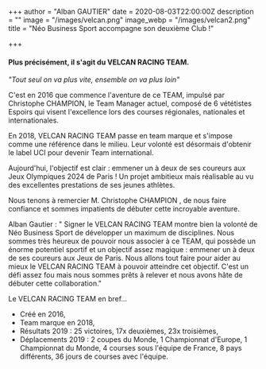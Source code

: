+++
author = "Alban GAUTIER"
date = 2020-08-03T22:00:00Z
description = ""
image = "/images/velcan.png"
image_webp = "/images/velcan2.png"
title = "Néo Business Sport accompagne son deuxième Club !"

+++
#### Plus précisément, il s'agit du VELCAN RACING TEAM.

_"Tout seul on va plus vite, ensemble on va plus loin"_

C'est en 2016 que commence l'aventure de ce TEAM, impulsé par Christophe CHAMPION, le Team Manager actuel, composé de 6 vététistes Espoirs qui visent l'excellence lors des courses régionales, nationales et internationales. 

En 2018, VELCAN RACING TEAM passe en team marque et s'impose comme une référence dans le milieu. Leur volonté est désormais d'obtenir le label UCI pour devenir Team international. 

Aujourd'hui, l'objectif est clair : emmener un à deux de ses coureurs aux Jeux Olympiques 2024 de Paris ! Un projet ambitieux mais réalisable au vu des excellentes prestations de ses jeunes athlètes.  

Nous tenons à remercier M. Christophe CHAMPION , de nous faire confiance et sommes impatients de débuter cette incroyable aventure.

Alban Gautier : " Signer le VELCAN RACING TEAM montre bien la volonté de Néo Business Sport de développer un maximum de disciplines. Nous sommes très heureux de pouvoir nous associer à ce TEAM, qui possède un énorme potentiel sportif et un objectif assez magique : emmener un à deux de ses coureurs aux Jeux de Paris. Nous allons tout faire pour aider au mieux le VELCAN RACING TEAM à pouvoir atteindre cet objectif. C'est un défi assez fou mais nous sommes prêts à relever et nous avons hâte de débuter cette collaboration."

Le VELCAN RACING TEAM en bref...

* Créé en 2016,
* Team marque en 2018, 
* Résultats 2019 : 25 victoires, 17x deuxièmes, 23x troisièmes,
* Déplacements 2019 : 2 coupes du Monde, 1 Championnat d'Europe, 1 Championnat du Monde, 4 courses sous l'équipe de France, 8 pays différents, 36 jours de courses avec l'équipe.